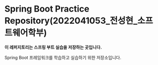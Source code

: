 # Spring Boot Practice Repository(2022041053_전성현_소프트웨어학부)

**이 레퍼지토리는 스프링 부트 실습을 저장하는 곳입니다.**

Spring Boot 프레임워크를 학습하고 실습하기 위한 저장소입니다.
